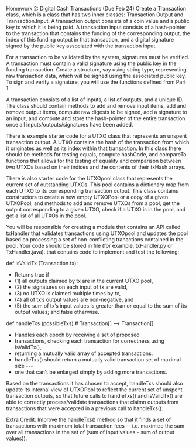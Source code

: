 Homework  2: Digital Cash Transactions (Due Feb 24)
Create a Transaction class, which is a class that has two inner classes: Transaction.Output and Transaction.Input. A transaction output consists of a coin value and a public key to which it is being paid. A transaction input consists of a hash-pointer to the transaction that contains the funding of the corresponding output, the index of this funding output in that transaction, and a digital signature signed by the public key associated with the transaction input.

For a transaction to be validated by the system, signatures must be verified. A transaction must contain a valid signature using the public key in the funding transaction. Create a structure, say using string type, representing raw transaction data, which will be signed using the associated public key. To sign and verify a signature, you will use the functions defined from Part 1.

A transaction consists of a list of inputs, a list of outputs, and a unique ID. The class should contain methods to add and remove input items, add and remove output items, compute raw digests to be signed, add a signature to an input, and compute and store the hash-pointer of the entire transaction once all inputs/outputs/signatures have been added.

There is example starter code for a UTXO class that represents an unspent transaction output. A UTXO contains the hash of the transaction from which it originates as well as its index within that transaction. In this class there should be methods for testing equals, compute hashCode, and compareTo functions that allows for the testing of equality and comparison between two UTXOs based on their indices and the contents of their txHash arrays.

There is also starter code for the UTXOpool class that represents the current set of outstanding UTXOs. This pool contains a dictionary map from each UTXO to its corresponding transaction output. This class contains constructors to create a new empty UTXOPool or a copy of a given UTXOPool, and methods to add and remove UTXOs from a pool, get the output corresponding to a given UTXO, check if a UTXO is in the pool, and get a list of all UTXOs in the pool.

You will be responsible for creating a module that contains an API called txHandler that validates transactions using UTXOpool and updates the pool based on processing a set of non-conflicting tranactions contained in the pool. Your code should be stored in file (for example, txHandler.py or TxHandler.java). that contains code to implement and test the following:


def isValidTx (Transaction tx):

* Returns true if
* (1) all outputs claimed by tx are in the current UTXO pool,
* (2) the signatures on each input of tx are valid,
* (3) no UTXO is claimed multiple times by tx,
* (4) all of tx’s output values are non-negative, and
* (5) the sum of tx’s input values is greater than or equal to the sum of its output values; and false otherwise.


def handleTxs (possibleTxs)   # Transaction[] --> Transaction[]

* Handles each epoch by receiving a set of proposed
* transactions, checking each transaction for correctness using isValidTx(),
* returning a mutually valid array of accepted transactions.
* handleTxs() should return a mutually valid transaction set of maximal size ---
* one that can’t be enlarged simply by adding more transactions.

Based on the transactions it has chosen to accept, handleTxs should also update its internal view of UTXOPool to reflect the current set of unspent transaction outputs, so that future calls to handleTxs() and isValidTx() are able to correctly process/validate transactions that claimn outputs from transactions that were accepted in a previous call to handleTxs().

Extra Credit:  Improve the handleTxs() method so that it finds a set of transactions with maximum total transaction fees -- i.e. maximize the sum over all transactions in the set of (sum of input values - sum of output values)).
